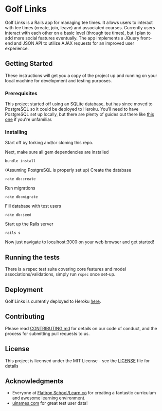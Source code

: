 # Golf Links

Golf Links is a Rails app for managing tee times. It allows users to interact with tee times (create, join, leave) and associated courses. Currently users interact with each other on a basic level (through tee times), but I plan to add more social features eventually. The app implements a JQuery front-end and JSON API to utilize AJAX requests for an improved user experience.

## Getting Started

These instructions will get you a copy of the project up and running on your local machine for development and testing purposes.

### Prerequisites

This project started off using an SQLite database, but has since moved to PostgreSQL so it could be deployed to Heroku. You'll need to have PostgreSQL set up locally, but there are plenty of guides out there like [this one](http://www.techrepublic.com/blog/diy-it-guy/diy-a-postgresql-database-server-setup-anyone-can-handle/) if you're unfamiliar.

### Installing

Start off by forking and/or cloning this repo.

Next, make sure all gem dependencies are installed
```
bundle install
```
(Assuming PostgreSQL is properly set up)
Create the database
```
rake db:create
```
Run migrations
```
rake db:migrate
```
Fill database with test users
```
rake db:seed
```
Start up the Rails server
```
rails s
```

Now just navigate to localhost:3000 on your web browser and get started!


## Running the tests

There is a rspec test suite covering core features and model associations/validations, simply run `rspec` once set-up.

## Deployment

Golf Links is currently deployed to Heroku [here](https://golflinks.herokuapp.com).

## Contributing

Please read [CONTRIBUTING.md](https://gist.github.com/buchheimt/3786e82ddc64f4d09d246a2a639ed143) for details on our code of conduct, and the process for submitting pull requests to us.

## License

This project is licensed under the MIT License - see the [LICENSE](LICENSE) file for details

## Acknowledgments

* Everyone at [Flatiron School/Learn.co](https://flatironschool.com/) for creating a fantastic curriculum and awesome learning environment.
* [uinames.com](uinames.com) for great test user data!
